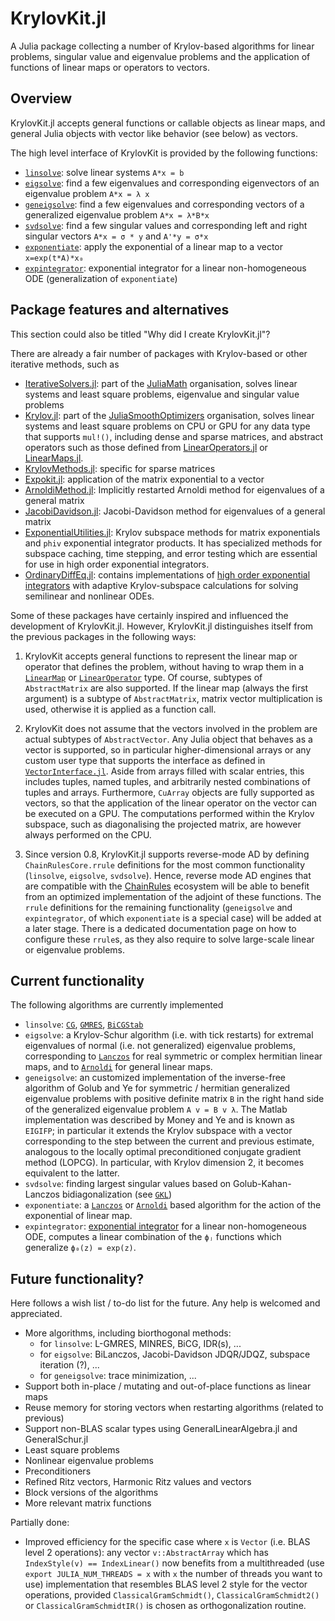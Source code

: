 # KrylovKit.jl

A Julia package collecting a number of Krylov-based algorithms for linear problems, singular
value and eigenvalue problems and the application of functions of linear maps or operators
to vectors.

## Overview
KrylovKit.jl accepts general functions or callable objects as linear maps, and general Julia
objects with vector like behavior (see below) as vectors.

The high level interface of KrylovKit is provided by the following functions:
*   [`linsolve`](@ref): solve linear systems `A*x = b`
*   [`eigsolve`](@ref): find a few eigenvalues and corresponding eigenvectors of an
    eigenvalue problem `A*x = λ x`
*   [`geneigsolve`](@ref): find a few eigenvalues and corresponding vectors of a
    generalized eigenvalue problem `A*x = λ*B*x`
*   [`svdsolve`](@ref): find a few singular values and corresponding left and right
    singular vectors `A*x = σ * y` and `A'*y = σ*x`
*   [`exponentiate`](@ref): apply the exponential of a linear map to a vector `x=exp(t*A)*x₀`
*   [`expintegrator`](@ref): exponential integrator for a linear non-homogeneous ODE
    (generalization of `exponentiate`)

## Package features and alternatives
This section could also be titled "Why did I create KrylovKit.jl"?

There are already a fair number of packages with Krylov-based or other iterative methods, such as
*   [IterativeSolvers.jl](https://github.com/JuliaMath/IterativeSolvers.jl): part of the
    [JuliaMath](https://github.com/JuliaMath) organisation, solves linear systems and least
    square problems, eigenvalue and singular value problems
*   [Krylov.jl](https://github.com/JuliaSmoothOptimizers/Krylov.jl): part of the
    [JuliaSmoothOptimizers](https://github.com/JuliaSmoothOptimizers) organisation, solves
    linear systems and least square problems on CPU or GPU for any data type that supports `mul!()`,
    including dense and sparse matrices, and abstract operators such as those defined from
    [LinearOperators.jl](https://github.com/JuliaSmoothOptimizers/LinearOperators.jl) or
    [LinearMaps.jl](https://github.com/JuliaLinearAlgebra/LinearMaps.jl).
*   [KrylovMethods.jl](https://github.com/lruthotto/KrylovMethods.jl): specific for sparse
    matrices
*   [Expokit.jl](https://github.com/acroy/Expokit.jl): application of the matrix
    exponential to a vector
*   [ArnoldiMethod.jl](https://github.com/haampie/ArnoldiMethod.jl): Implicitly restarted
    Arnoldi method for eigenvalues of a general matrix
*   [JacobiDavidson.jl](https://github.com/haampie/JacobiDavidson.jl): Jacobi-Davidson
    method for eigenvalues of a general matrix
*   [ExponentialUtilities.jl](https://github.com/JuliaDiffEq/ExponentialUtilities.jl): Krylov
    subspace methods for matrix exponentials and `phiv` exponential integrator products. It
    has specialized methods for subspace caching, time stepping, and error testing which are
    essential for use in high order exponential integrators.
*   [OrdinaryDiffEq.jl](https://github.com/JuliaDiffEq/OrdinaryDiffEq.jl):
    contains implementations of [high order exponential integrators](https://docs.juliadiffeq.org/latest/solvers/split_ode_solve/#OrdinaryDiffEq.jl-2)
    with adaptive Krylov-subspace calculations for solving semilinear and nonlinear ODEs.

Some of these packages have certainly inspired and influenced the development of KrylovKit.jl.
However, KrylovKit.jl distinguishes itself from the previous packages in the following ways:

1.  KrylovKit accepts general functions to represent the linear map or operator that defines
    the problem, without having to wrap them in a
    [`LinearMap`](https://github.com/Jutho/LinearMaps.jl) or
    [`LinearOperator`](https://github.com/JuliaSmoothOptimizers/LinearOperators.jl) type.
    Of course, subtypes of `AbstractMatrix` are also supported. If the linear map (always
    the first argument) is a subtype of `AbstractMatrix`, matrix vector multiplication is
    used, otherwise it is applied as a function call.

2.  KrylovKit does not assume that the vectors involved in the problem are actual subtypes
    of `AbstractVector`. Any Julia object that behaves as a vector is supported, so in
    particular higher-dimensional arrays or any custom user type that supports the
    interface as defined in [`VectorInterface.jl`](https://github.com/Jutho/VectorInterface.jl).
    Aside from arrays filled with scalar entries, this includes tuples, named tuples, and
    arbitrarily nested combinations of tuples and arrays. Furthermore, `CuArray` objects
    are fully supported as vectors, so that the application of the linear operator on the
    vector can be executed on a GPU. The computations performed within the Krylov subspace,
    such as diagonalising the projected matrix, are however always performed on the CPU.
    
3.  Since version 0.8, KrylovKit.jl supports reverse-mode AD by defining `ChainRulesCore.rrule` 
    definitions for the most common functionality (`linsolve`, `eigsolve`, `svdsolve`).
    Hence, reverse mode AD engines that are compatible with the [ChainRules](https://juliadiff.org/ChainRulesCore.jl/dev/)
    ecosystem will be able to benefit from an optimized implementation of the adjoint
    of these functions. The `rrule` definitions for the remaining functionality 
    (`geneigsolve` and `expintegrator`, of which `exponentiate` is a special case) will be
    added at a later stage. There is a dedicated documentation page on how to configure these
    `rrule`s, as they also require to solve large-scale linear or eigenvalue problems.

## Current functionality

The following algorithms are currently implemented
*   `linsolve`: [`CG`](@ref), [`GMRES`](@ref), [`BiCGStab`](@ref)
*   `eigsolve`: a Krylov-Schur algorithm (i.e. with tick restarts) for extremal eigenvalues
    of normal (i.e. not generalized) eigenvalue problems, corresponding to
    [`Lanczos`](@ref) for real symmetric or complex hermitian linear maps, and to
    [`Arnoldi`](@ref) for general linear maps.
*   `geneigsolve`: an customized implementation of the inverse-free algorithm of Golub and
    Ye for symmetric / hermitian generalized eigenvalue problems with positive definite
    matrix `B` in the right hand side of the generalized eigenvalue problem ``A v = B v λ``.
    The Matlab implementation was described by Money and Ye and is known as `EIGIFP`; in
    particular it extends the Krylov subspace with a vector corresponding to the step
    between the current and previous estimate, analogous to the locally optimal
    preconditioned conjugate gradient method (LOPCG). In particular, with Krylov dimension
    2, it becomes equivalent to the latter.
*   `svdsolve`: finding largest singular values based on Golub-Kahan-Lanczos
    bidiagonalization (see [`GKL`](@ref))
*   `exponentiate`: a [`Lanczos`](@ref) or [`Arnoldi`](@ref) based algorithm for the action
    of the exponential of linear map.
*   `expintegrator`: [exponential integrator](https://en.wikipedia.org/wiki/Exponential_integrator)
    for a linear non-homogeneous ODE, computes a linear combination of the `ϕⱼ` functions which generalize `ϕ₀(z) = exp(z)`.

## Future functionality?

Here follows a wish list / to-do list for the future. Any help is welcomed and appreciated.

*   More algorithms, including biorthogonal methods:
    -   for `linsolve`: L-GMRES, MINRES, BiCG, IDR(s), ...
    -   for `eigsolve`: BiLanczos, Jacobi-Davidson JDQR/JDQZ, subspace iteration (?), ...
    -   for `geneigsolve`: trace minimization, ...
*   Support both in-place / mutating and out-of-place functions as linear maps
*   Reuse memory for storing vectors when restarting algorithms (related to previous)
*   Support non-BLAS scalar types using GeneralLinearAlgebra.jl and GeneralSchur.jl
*   Least square problems
*   Nonlinear eigenvalue problems
*   Preconditioners
*   Refined Ritz vectors, Harmonic Ritz values and vectors
*   Block versions of the algorithms
*   More relevant matrix functions

Partially done:
*   Improved efficiency for the specific case where `x` is `Vector` (i.e. BLAS level 2
    operations): any vector `v::AbstractArray` which has `IndexStyle(v) == IndexLinear()`
    now benefits from a multithreaded (use `export JULIA_NUM_THREADS = x` with `x` the
    number of threads you want to use) implementation that resembles BLAS level 2 style for
    the vector operations, provided `ClassicalGramSchmidt()`, `ClassicalGramSchmidt2()` or
    `ClassicalGramSchmidtIR()` is chosen as orthogonalization routine.
